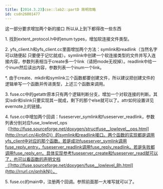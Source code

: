 ```yaml
---
title: [2014.3.23]cse::lab2::partD 简明攻略
id: csdn26001477
---
```


这一部分要求增加两个新的接口 所以从上到下都得改一些东西

1\. 找到extent_protocol.h中的enum types，增加软连接文件类型。

2\. yfs_client.h和yfs_client.cc里面增加两个方法：symlink和readlink（当然名字可以随便起 只要便于记忆就成）。symlink中创建一个软连接类型的文件并写入连接内容，参数列表相当于create多一个link（请把mode无视掉）。readlink中给一个inum然后读出内容，参数列表一个inum一个link。

*. 由于create、mkdir和symlink三个函数都要创建文件，所以建议把创建文件的逻辑单写一个函数并传进类型，上述三个函数来调用。

3\. fuse.cc中的getattr原本只有两个逻辑判断分支，增加一个对软连接的判断。其实isdir和islink只要实现其一就成，剩下的那个else就可以了。attr如何设置详见evernote上的链接。

4\. fuse.cc中增加两个回调：fuseserver_symlink和fuseserver_readlink，参数列表分别对应fuse_lowlevel_ops（[http://fuse.sourceforge.net/doxygen/structfuse__lowlevel__ops.html](http://rrurl.cn/4jc6hD)）的symlink和readlink接口。两个函数的实现都是调用yfs_client中对应的那个函数。若是成功fuseserver_symlink调用fuse_reply_entry，fuseserver_readlink调用fuse_reply_readlink。若是失败都调用fuse_reply_err。具体实现参考fuseserver_create和fuseserver_read就可以了，也可以看函数的声明文档（[http://fuse.sourceforge.net/doxygen/fuse__lowlevel_8h.html](http://rrurl.cn/qnhjkN)）。

5\. fuse.cc的main中，注册两个回调。参照前面那一大堆写就可以了。